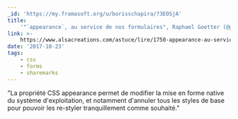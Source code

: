 ```yaml
---
_id: 'https://my.framasoft.org/u/borisschapira/?3EOSjA'
title:
    '"`appearance`, au service de nos formulaires", Raphael Goetter (@goetter)'
link: >-
    https://www.alsacreations.com/astuce/lire/1750-appearance-au-service-de-nos-formulaires.html
date: '2017-10-23'
tags:
    - css
    - forms
    - sharemarks
---
```


<div class="markdown"><p>&quot;La propriété CSS appearance permet de modifier la mise en forme native du système d'exploitation, et notamment d'annuler tous les styles de base pour pouvoir les re-styler tranquillement comme souhaité.&quot;
</p></div>

